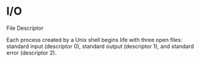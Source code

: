 # I/O

File Descriptor

Each process created by a Unix shell begins life with three open files: standard input (descriptor 0), standard output (descriptor 1), and standard error (descriptor 2). 

